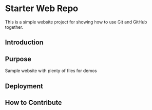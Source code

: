 # Starter Web Repo

This is a simple website project for showing how to use Git and GitHub together.

## Introduction

## Purpose

Sample website with plenty of files for demos

## Deployment

## How to Contribute